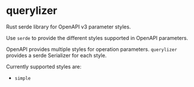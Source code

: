 # querylizer

Rust serde library for OpenAPI v3 parameter styles.

Use `serde` to provide the different styles supported in OpenAPI parameters.

OpenAPI provides multiple styles for operation parameters.  `querylizer`
provides a serde Serializer for each style.

Currently supported styles are:
- `simple`
